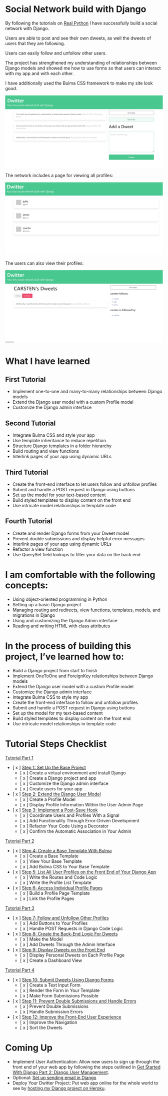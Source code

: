 # Social Network build with Django

By following the tutorials on [Real Python](https://realpython.com/) I have successfully build a social network with Django.

Users are able to post and see their own dweets, as well the dweets of users that they are following.

Users can easily follow and unfollow other users.

The project has strengthened my understanding of relationships between Django models and showed me how to use forms so that users can interact with my app and with each other. 

I have additionally used the Bulma CSS framework to make my site look good.

![Dashboard](./dashboard.jpg)

The network includes a page for viewing all profiles:

![Profiles](./profiles.jpg)

The users can also view their profiles:

![Profiles](./my-profile.jpg)

# What I have learned
## First Tutorial

- Implement one-to-one and many-to-many relationships between Django models
- Extend the Django user model with a custom Profile model
- Customize the Django admin interface

## Second Tutorial

- Integrate Bulma CSS and style your app
- Use template inheritance to reduce repetition
- Structure Django templates in a folder hierarchy
- Build routing and view functions
- Interlink pages of your app using dynamic URLs

## Third Tutorial

- Create the front-end interface to let users follow and unfollow profiles
- Submit and handle a POST request in Django using buttons
- Set up the model for your text-based content
- Build styled templates to display content on the front end
- Use intricate model relationships in template code

## Fourth Tutorial

- Create and render Django forms from your Dweet model
- Prevent double submissions and display helpful error messages
- Interlink pages of your app using dynamic URLs
- Refactor a view function
- Use QuerySet field lookups to filter your data on the back end


# I am comfortable with the following concepts:

- Using object-oriented programming in Python
- Setting up a basic Django project
- Managing routing and redirects, view functions, templates, models, and migrations in Django
- Using and customizing the Django Admin interface
- Reading and writing HTML with class attributes


# In the process of building this project, I’ve learned how to:

- Build a Django project from start to finish
- Implement OneToOne and ForeignKey relationships between Django models
- Extend the Django user model with a custom Profile model
- Customize the Django admin interface
- Integrate Bulma CSS to style my app
- Create the front-end interface to follow and unfollow profiles
- Submit and handle a POST request in Django using buttons
- Set up the model for my text-based content
- Build styled templates to display content on the front end
- Use intricate model relationships in template code


# Tutorial Steps Checklist

[Tutorial Part 1](https://realpython.com/django-social-network-1/)
- [ x ] [Step 1: Set Up the Base Project](https://realpython.com/django-social-network-1/#step-1-set-up-the-base-project)
    - [ x ] Create a virtual environment and install Django
    - [ x ] Create a Django project and app
    - [ x ] Customize the Django admin interface
    - [ x ] Create users for your app
- [ x ] [Step 2: Extend the Django User Model](https://realpython.com/django-social-network-1/#step-2-extend-the-django-user-model)
    - [ x ] Create a Profile Model
    - [ x ] Display Profile Information Within the User Admin Page
- [ x ] [Step 3: Implement a Post-Save Hook](https://realpython.com/django-social-network-1/#step-3-implement-a-post-save-hook)
    - [ x ] Coordinate Users and Profiles With a Signal
    - [ x ] Add Functionality Through Error-Driven Development
    - [ x ] Refactor Your Code Using a Decorator
    - [ x ] Confirm the Automatic Association in Your Admin

[Tutorial Part 2](https://realpython.com/django-social-front-end-2/)
- [ x ] [Step 4: Create a Base Template With Bulma](https://realpython.com/django-social-front-end-2/#step-4-create-a-base-template-with-bulma)
    - [ x ] Create a Base Template
    - [ x ] View Your Base Template
    - [ x ] Add Bulma CSS to Your Base Template
- [ x ] [Step 5: List All User Profiles on the Front End of Your Django App](https://realpython.com/django-social-front-end-2/#step-5-list-all-user-profiles-on-the-front-end-of-your-django-app)
    - [ x ] Write the Routes and Code Logic
    - [ x ] Write the Profile List Template
- [ x ] [Step 6: Access Individual Profile Pages](https://realpython.com/django-social-front-end-2/#step-6-access-individual-profile-pages)
    - [ x ] Build a Profile Page Template
    - [ x ] Link the Profile Pages

[Tutorial Part 3](https://realpython.com/django-social-post-3/)
- [ x ] [Step 7: Follow and Unfollow Other Profiles](https://realpython.com/django-social-post-3/#step-7-follow-and-unfollow-other-profiles)
    - [ x ] Add Buttons to Your Profiles
    - [ x ] Handle POST Requests in Django Code Logic
- [ x ] [Step 8: Create the Back-End Logic For Dweets](https://realpython.com/django-social-post-3/#step-8-create-the-back-end-logic-for-dweets)
    - [ x ] Make the Model
    - [ x ] Add Dweets Through the Admin Interface
- [ x ] [Step 9: Display Dweets on the Front End](https://realpython.com/django-social-post-3/#step-9-display-dweets-on-the-front-end)
    - [ x ] Display Personal Dweets on Each Profile Page
    - [ x ] Create a Dashboard View

[Tutorial Part 4](https://realpython.com/django-social-forms-4/)
- [ x ] [Step 10: Submit Dweets Using Django Forms](https://realpython.com/django-social-forms-4/#step-10-submit-dweets-using-django-forms)
    - [ x ] Create a Text Input Form
    - [ x ] Render the Form in Your Template
    - [ x ] Make Form Submissions Possible
- [ x ] [Step 11: Prevent Double Submissions and Handle Errors](https://realpython.com/django-social-forms-4/#step-11-prevent-double-submissions-and-handle-errors)
    - [ x ] Prevent Double Submissions
    - [ x ] Handle Submission Errors
- [ x ] [Step 12: Improve the Front-End User Experience](https://realpython.com/django-social-forms-4/#step-12-improve-the-front-end-user-experience)
    - [ x ] Improve the Navigation
    - [ x ] Sort the Dweets



# Coming Up
- Implement User Authentication: Allow new users to sign up through the front end of your web app by following the steps outlined in [Get Started With Django Part 2: Django User Management](https://realpython.com/django-user-management/).
- Optional: [Set up sending email in Django](https://dev.to/earthcomfy/django-reset-password-3k0l)
- Deploy Your Dwitter Project: Put web app online for the whole world to see by [hosting my Django project on Heroku](https://realpython.com/django-hosting-on-heroku/).
